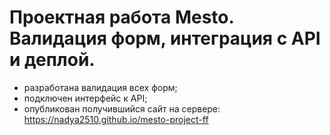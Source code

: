 
# Проектная работа Mesto. Валидация форм, интеграция с API и деплой.

* разработана валидация всех форм;
* подключен интерфейс к API;
* опубликован получившийся сайт на сервере: https://nadya2510.github.io/mesto-project-ff
